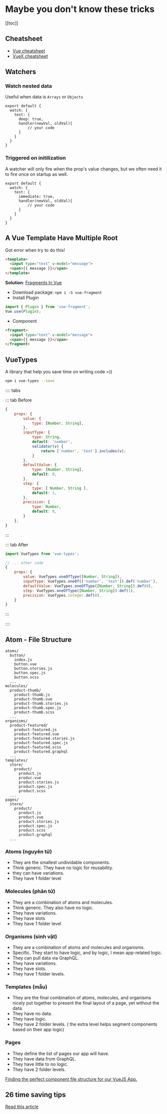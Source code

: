 # Maybe you don't know these tricks 

[[toc]]

## Cheatsheet

- [Vue cheatsheet](https://marozed.ma/vue-cheatsheet/#Global-Config)
- [VueX cheatsheet](https://vuejs-tips.github.io/vuex-cheatsheet/)


## Watchers 

### Watch nested data

Useful when data is `Arrays` or `Objects`

```js{4}
export default {
  watch: {
    test: {
      deep: true, 
      handler(newVal, oldVal){
          // your code
      }
    }
  }
}
```

### Triggered on initilization

A watcher will only fire when the prop's value changes, but we often need it to fire once on startup as well.

```js{4}
export default {
  watch: {
    test: {
      immediate: true, 
      handler(newVal, oldVal){
          // your code
      }
    }
  }
}
```

##  A Vue Template Have Multiple Root

Got error when try to do this!

```html
<template>
  <input type="text" v-model="message">
  <span>{{ message }}</span>
</template>
```

**Solution**: [Fragments In Vue](https://github.com/y-nk/vue-fragment)

- Download package: `npm i -S vue-fragment`
- Install Plugin

```js
import { Plugin } from 'vue-fragment';
Vue.use(Plugin);
```
- Component

```html
<fragment>
  <input type="text" v-model="message">
  <span>{{ message }}</span>
</fragment>
```

## VueTypes

A library that help you save time on writing code =))

```sh
npm i vue-types --save
```

:::: tabs

::: tab Before
```js
{
    props: {
        value: {
            type: [Number, String],
        },
        inputType: {
            type: String,
            default: 'number',
            validator(v) {
                return ['number', 'text'].includes(v);
            }
        },
        defaultValue: {
            type: [Number, String],
            default: 0,
        },
        step: {
            type: [ Number, String ],
            default: 1,
        },
        precision: {
            type: Number,
            default: 0,
        }
    },
}
```
:::

::: tab After

```js
import VueTypes from 'vue-types';

// ... other code
{
    props: {
        value: VueTypes.oneOfType([Number, String]),
        inputType: VueTypes.oneOf(['number', 'text']).def('number'),
        defaultValue: VueTypes.oneOfType([Number, String]).def(0),
        step: VueTypes.oneOfType([Number, String]).def(1),
        precision: VueTypes.integer.def(0),
    }
}
```
:::

::::


## Atom - File Structure

```
atoms/
  button/
    index.js
    button.vue    
    button.stories.js
    button.spec.js
    button.scss
  ...
molecules/
  product-thumb/
    product-thumb.js
    product-thumb.vue
    product-thumb.stories.js
    product-thumb.spec.js
    product-thumb.scss
  ...
organisms/
  product-featured/
    product-featured.js
    product-featured.vue
    product-featured.stories.js
    product-featured.spec.js
    product-featured.scss
    product-featured.graphql
  ...
templates/
  store/
    product/
      product.js
      produc.vue
      product.stories.js
      product.spec.js
      product.scss
  ...
pages/
  store/
    product/
      product.js
      product.vue
      product.stories.js
      product.spec.js
      product.scss
      product.graphql
  ...
```

### Atoms (nguyên tử)
- They are the smallest undividable components.
- Think generic. They have no logic for reusability.
- they can have variations.
- They have 1 folder level

### Molecules (phân tử)
- They are a combination of atoms and molecules.
- Think generic. They also have no logic.
- They have variations.
- They have slots
- They have 1 folder level

### Organisms (sinh vật)
- They are a combination of atoms and molecules and organisms.
- Specific. They start to have logic, and by logic, I mean app-related logic.
- They can pull data via GraphQL.
- They have variations.
- They have slots.
- They have 1 folder levels.

### Templates (mẫu)
- They are the final combination of atoms, molecules, and organisms nicely put together to present the final layout of a page, yet without the data.
- They have no data.
- They have logic.
- They have 2 folder levels. ( the extra level helps segment components based on their app logic)

### Pages
- They define the list of pages our app will have.
- They have data from GraphQL.
- They have little to no logic.
- They have 2 folder levels.

[Finding the perfect component file structure for our VueJS App.](https://medium.com/@vuefront/finding-the-perfect-component-file-structure-for-out-vuejs-app-b808a69dacac)

## 26 time saving tips

[Read this article](https://michaelnthiessen.com/26-time-saving-tips/)